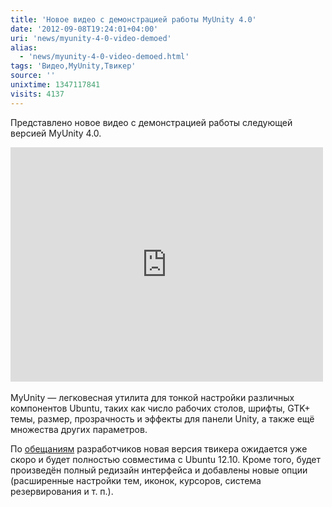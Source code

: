 ```yaml
---
title: 'Новое видео с демонстрацией работы MyUnity 4.0'
date: '2012-09-08T19:24:01+04:00'
uri: 'news/myunity-4-0-video-demoed'
alias: 
  - 'news/myunity-4-0-video-demoed.html'
tags: 'Видео,MyUnity,Твикер'
source: ''
unixtime: 1347117841
visits: 4137
---
```

Представлено новое видео с демонстрацией работы следующей версией MyUnity 4.0.

<iframe width="500" height="375" src="http://www.youtube.com/embed/MeDUK3cFOXQ" frameborder="0" allowfullscreen=""></iframe> 

MyUnity — легковесная утилита для тонкой настройки различных компонентов Ubuntu, таких как число рабочих столов, шрифты, GTK+ темы, размер, прозрачность и эффекты для панели Unity, а также ещё множества других параметров.

По [обещаниям](https://plus.google.com/117805321802610625093/posts/4YcfJqGScsT) разработчиков новая версия твикера ожидается уже скоро и будет полностью совместима с Ubuntu 12.10. Кроме того, будет произведён полный редизайн интерфейса и добавлены новые опции (расширенные настройки тем, иконок, курсоров, система резервирования и т. п.).
